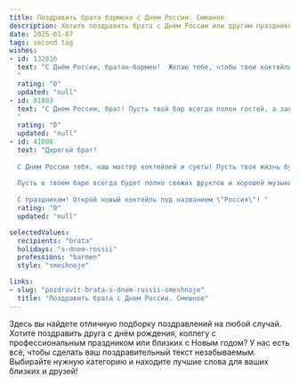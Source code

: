 ```yaml
---
title: Поздравить брата бармена с Днем России. Смешное
description: Хотите поздравить брата с Днем России или другим праздником? Наш ИИ создаст незабываемое поздравление, а вы обязательно выделитесь среди других.  
date: 2025-01-07
tags: second tag
wishes:
- id: 132816
  text: "С Днём России, братан-бармен!  Желаю тебе, чтобы твои коктейли были такими же зажигательными, как наша страна, а клиенты такими же весёлыми, как мы с тобой!  Пусть водка льётся рекой, а настроение – выше гор!  С праздником!
  "
  rating: "0"
  updated: "null"
- id: 81883
  text: "С Днем России, брат! Пусть твой бар всегда полон гостей, а заказы льются рекой! Главное - не перепутать водку с соком, а то праздник может закончится не так радужно, как хотелось бы. 😉
  "
  rating: "0"
  updated: "null"
- id: 41008
  text: "Дорогой брат!
  
  С Днем России тебя, наш мастер коктейлей и суеты! Пусть твоя жизнь будет такой же яркой и насыщенной, как твоё лучшее творение – \"Северное сияние\"! Желаю ловить удачу, как ты ловишь шейкер, и чтобы клиенты всегда оставляли тебе не только чаевые, но и хорошее настроение.
  
  Пусть в твоем баре всегда будет полно свежих фруктов и хорошей музыки, а за стойкой – столько же блестящих идей, сколько бутылок с качественным алкоголем! Наполняй бокалы радостью, а жизнь – позитивом!
  
  С праздником! Открой новый коктейль под названием \"Россия\"! "
  rating: "0"
  updated: "null"

selectedValues:
  recipients: "brata"
  holidays: "s-dnem-rossii"
  professions: "barmen"
  style: "smeshnoje"

links:
- slug: "pozdravit-brata-s-dnem-rossii-smeshnoje"
  title: "Поздравить брата с Днем России. Смешное"
---
```


Здесь вы найдете отличную подборку поздравлений на любой случай.
Хотите поздравить друга с днём рождения, коллегу с профессиональным праздником или близких с Новым годом? У нас есть всё, чтобы сделать ваш поздравительный текст незабываемым. Выбирайте нужную категорию и находите лучшие слова для ваших близких и друзей!
